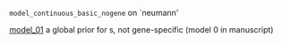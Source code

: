 `model_continuous_basic_nogene` on `neumann'

[model_01](model_01) a global prior for s, not gene-specific (model 0 in manuscript)
 


